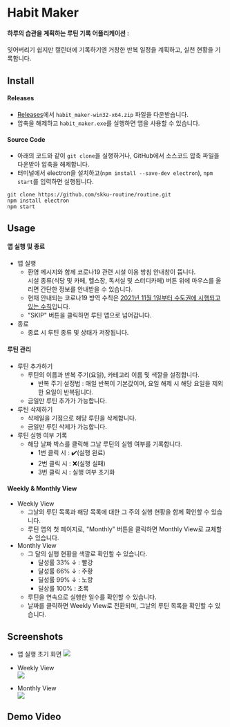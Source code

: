 # Habit Maker
#### 하루의 습관을 계획하는 루틴 기록 어플리케이션 :
잊어버리기 쉽지만 캘린더에 기록하기엔 거창한 반복 일정을 계획하고, 실천 현황을 기록합니다.


## Install

#### Releases
+ [Releases](https://github.com/skku-routine/routine/releases/tag/v1.0.2)에서 `habit_maker-win32-x64.zip` 파일을 다운받습니다.
+ 압축을 해제하고 `habit_maker.exe`를 실행하면 앱을 사용할 수 있습니다.

#### Source Code
+ 아래의 코드와 같이 `git clone`을 실행하거나, GitHub에서 소스코드 압축 파일을 다운받아 압축을 해제합니다.
+ 터미널에서 electron을 설치하고(`npm install --save-dev electron`), `npm start`를 입력하면 실행됩니다.
```
git clone https://github.com/skku-routine/routine.git
npm install electron
npm start
```

## Usage

#### 앱 실행 및 종료
+ 앱 실행
    - 환영 메시지와 함께 코로나19 관련 시설 이용 방침 안내창이 뜹니다.  
      시설 종류(식당 및 카페, 헬스장, 독서실 및 스터디카페) 버튼 위에 마우스를 올리면 간단한 정보를 안내받을 수 있습니다.
    - 현재 안내되는 코로나19 방역 수칙은 [2021년 11월 1일부터 수도권에 시행되고 있는 수칙](https://news.seoul.go.kr/welfare/archives/537018)입니다.
    - "SKIP" 버튼을 클릭하면 루틴 앱으로 넘어갑니다.
+ 종료
    - 종료 시 루틴 종류 및 상태가 저장됩니다.

#### 루틴 관리
+ 루틴 추가하기
    - 루틴의 이름과 반복 주기(요일), 카테고리 이름 및 색깔을 설정합니다.
        + 반복 주기 설정법 : 매일 반복이 기본값이며, 요일 해제 시 해당 요일을 제외한 요일이 반복됩니다.
    - 금일만 루틴 추가가 가능합니다.
+ 루틴 삭제하기
    - 삭제일을 기점으로 해당 루틴을 삭제합니다.
    - 금일만 루틴 삭제가 가능합니다. 
+ 루틴 실행 여부 기록
    - 해당 날짜 박스를 클릭해 그날 루틴의 실행 여부를 기록합니다.
        + 1번 클릭 시 : ✔️(실행 완료)
        + 2번 클릭 시 : ❌(실행 실패)
        + 3번 클릭 시 : 실행 여부 초기화

#### Weekly & Monthly View
+ Weekly View
    - 그날의 루틴 목록과 해당 목록에 대한 그 주의 실행 현황을 함께 확인할 수 있습니다.
    - 루틴 앱의 첫 페이지로, "Monthly" 버튼을 클릭하면 Monthly View로 교체할 수 있습니다.
+ Monthly View
    - 그 달의 실행 현황을 색깔로 확인할 수 있습니다.
        + 달성률 33% ↓ : 빨강
        + 달성률 66% ↓ : 주황
        + 딜성률 99% ↓ : 노랑
        + 딜상룰 100% : 초록
    - 루틴을 연속으로 실행한 일수를 확인할 수 있습니다.  
    - 날짜를 클릭하면 Weekly View로 전환되며, 그날의 루틴 목록을 확인할 수 있습니다.


## Screenshots
+ 앱 실행 초기 화면 
![](https://user-images.githubusercontent.com/83803824/143618972-0e5f6ff7-d7a7-4e25-b52c-660533bed67f.png)

+ Weekly View  
![](https://user-images.githubusercontent.com/83803824/143618849-d2b029fb-1866-4119-b9c8-74b05d9785cd.png)

+ Monthly View  
![](https://user-images.githubusercontent.com/83803824/143618901-18176b2d-ca02-4c17-ae9b-00757423b391.png)


## Demo Video
